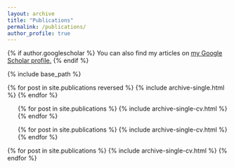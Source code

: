 ```yaml
---
layout: archive
title: "Publications"
permalink: /publications/
author_profile: true
---
```


{% if author.googlescholar %}
  You can also find my articles on <u><a href="{{author.googlescholar}}">my Google Scholar profile</a>.</u>
{% endif %}

{% include base_path %}

{% for post in site.publications reversed %}
  {% include archive-single.html %}
{% endfor %}


  <ul>{% for post in site.publications %}
    {% include archive-single-cv.html %}
  {% endfor %}</ul>
  
<ul>{% for post in site.publications %}
  {% include archive-single-cv.html %}
{% endfor %}</ul>

{% for post in site.publications %}
  {% include archive-single-cv.html %}
{% endfor %}
